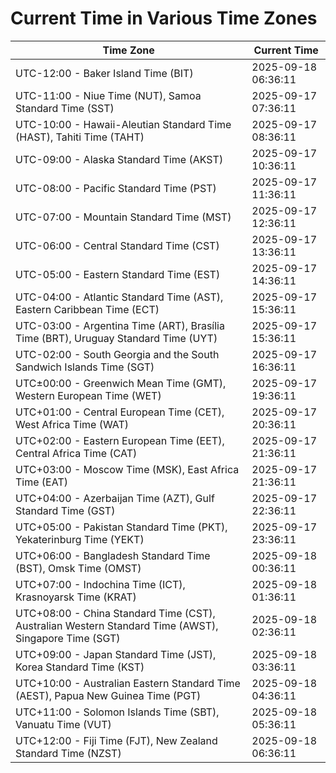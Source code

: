 # Current Time in Various Time Zones

| Time Zone | Current Time |
|-----------|--------------|
| UTC-12:00 - Baker Island Time (BIT) | 2025-09-18 06:36:11 |
| UTC-11:00 - Niue Time (NUT), Samoa Standard Time (SST) | 2025-09-17 07:36:11 |
| UTC-10:00 - Hawaii-Aleutian Standard Time (HAST), Tahiti Time (TAHT) | 2025-09-17 08:36:11 |
| UTC-09:00 - Alaska Standard Time (AKST) | 2025-09-17 10:36:11 |
| UTC-08:00 - Pacific Standard Time (PST) | 2025-09-17 11:36:11 |
| UTC-07:00 - Mountain Standard Time (MST) | 2025-09-17 12:36:11 |
| UTC-06:00 - Central Standard Time (CST) | 2025-09-17 13:36:11 |
| UTC-05:00 - Eastern Standard Time (EST) | 2025-09-17 14:36:11 |
| UTC-04:00 - Atlantic Standard Time (AST), Eastern Caribbean Time (ECT) | 2025-09-17 15:36:11 |
| UTC-03:00 - Argentina Time (ART), Brasília Time (BRT), Uruguay Standard Time (UYT) | 2025-09-17 15:36:11 |
| UTC-02:00 - South Georgia and the South Sandwich Islands Time (SGT) | 2025-09-17 16:36:11 |
| UTC±00:00 - Greenwich Mean Time (GMT), Western European Time (WET) | 2025-09-17 19:36:11 |
| UTC+01:00 - Central European Time (CET), West Africa Time (WAT) | 2025-09-17 20:36:11 |
| UTC+02:00 - Eastern European Time (EET), Central Africa Time (CAT) | 2025-09-17 21:36:11 |
| UTC+03:00 - Moscow Time (MSK), East Africa Time (EAT) | 2025-09-17 21:36:11 |
| UTC+04:00 - Azerbaijan Time (AZT), Gulf Standard Time (GST) | 2025-09-17 22:36:11 |
| UTC+05:00 - Pakistan Standard Time (PKT), Yekaterinburg Time (YEKT) | 2025-09-17 23:36:11 |
| UTC+06:00 - Bangladesh Standard Time (BST), Omsk Time (OMST) | 2025-09-18 00:36:11 |
| UTC+07:00 - Indochina Time (ICT), Krasnoyarsk Time (KRAT) | 2025-09-18 01:36:11 |
| UTC+08:00 - China Standard Time (CST), Australian Western Standard Time (AWST), Singapore Time (SGT) | 2025-09-18 02:36:11 |
| UTC+09:00 - Japan Standard Time (JST), Korea Standard Time (KST) | 2025-09-18 03:36:11 |
| UTC+10:00 - Australian Eastern Standard Time (AEST), Papua New Guinea Time (PGT) | 2025-09-18 04:36:11 |
| UTC+11:00 - Solomon Islands Time (SBT), Vanuatu Time (VUT) | 2025-09-18 05:36:11 |
| UTC+12:00 - Fiji Time (FJT), New Zealand Standard Time (NZST) | 2025-09-18 06:36:11 |
